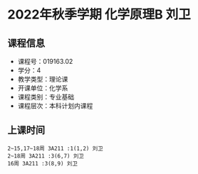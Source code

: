 # 2022年秋季学期 化学原理B 刘卫






## 课程信息

- 课程号：019163.02
- 学分：4
- 教学类型：理论课
- 开课单位：化学系
- 课程类别：专业基础
- 课程层次：本科计划内课程

## 上课时间

```
2~15,17~18周 3A211 :1(1,2) 刘卫
2~18周 3A211 :3(6,7) 刘卫
16周 3A211 :3(8,9) 刘卫
```

